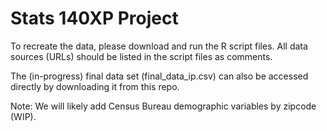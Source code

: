# Stats 140XP Project

To recreate the data, please download and run the R script files. All data sources (URLs) should be listed in the script files as comments.

The (in-progress) final data set (final_data_ip.csv) can also be accessed directly by downloading it from this repo.

Note: We will likely add Census Bureau demographic variables by zipcode (WIP).
